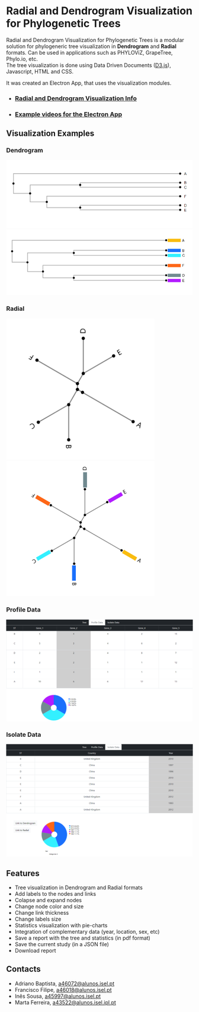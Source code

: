 # Radial and Dendrogram Visualization for Phylogenetic Trees
Radial and Dendrogram Visualization for Phylogenetic Trees is a modular solution for phylogeneric tree visualization
in **Dendrogram** and **Radial** formats. Can be used in applications such as PHYLOViZ, GrapeTree, Phylo.io, etc.   
The tree visualization is done using Data Driven Documents ([D3.js](https://d3js.org/)), Javascript, HTML and CSS.

It was created an Electron App, that uses the visualization modules.

+ ### [Radial and Dendrogram Visualization Info](https://github.com/DIVA-IPL-Project/Visualization/blob/master/Docs/Info.md)
+ ### [Example videos for the Electron App](https://www.youtube.com/playlist?list=PLpJSLY0KODw329otPCvENcM4GEoEscxFX)

## Visualization Examples
### Dendrogram  

<img src="https://github.com/DIVA-IPL-Project/Visualization/blob/master/Docs/dendrogram.png">
<img src="https://github.com/DIVA-IPL-Project/Visualization/blob/master/Docs/dendrogram_isolates.png">

### Radial  
<p float="left">
 <img src="https://github.com/DIVA-IPL-Project/Visualization/blob/master/Docs/radial.png" width="400">
<img src="https://github.com/DIVA-IPL-Project/Visualization/blob/master/Docs/radial_isolates.png" width="400">
</p>

### Profile Data

<img src="https://github.com/DIVA-IPL-Project/Visualization/blob/master/Docs/profile_data_with_filter.png">

### Isolate Data

<img src="https://github.com/DIVA-IPL-Project/Visualization/blob/master/Docs/isolate_data_with_filter.png">

## Features
+ Tree visualization in Dendrogram and Radial formats
+ Add labels to the nodes and links
+ Colapse and expand nodes
+ Change node color and size
+ Change link thickness
+ Change labels size
+ Statistics visualization with pie-charts
+ Integration of complementary data (year, location, sex, etc)
+ Save a report with the tree and statistics (in pdf format)
+ Save the current study (in a JSON file)
+ Download report

## Contacts
+ Adriano Baptista, a46072@alunos.isel.pt
+ Francisco Filipe, a46018@alunos.isel.pt
+ Inês Sousa, a45997@alunos.isel.pt
+ Marta Ferreira, a43522@alunos.isel.ipl.pt
